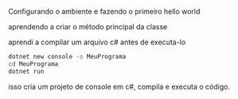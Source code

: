 Configurando o ambiente e fazendo o primeiro hello world

aprendendo a criar o método principal da classe

aprendi a compilar um arquivo c# antes de executa-lo 

```bash
dotnet new console -o MeuPrograma
cd MeuPrograma
dotnet run
```

isso cria um projeto de console em c#, compila e executa o código.


